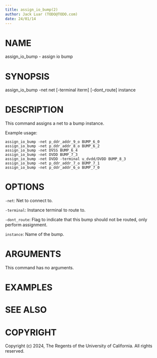```yaml
---
title: assign_io_bump(2)
author: Jack Luar (TODO@TODO.com)
date: 24/01/14
---
```


# NAME

assign_io_bump - assign io bump

# SYNOPSIS

assign_io_bump 
    -net net
    [-terminal iterm]
    [-dont_route]
    instance


# DESCRIPTION

This command assigns a net to a bump instance.

Example usage:

```
assign_io_bump -net p_ddr_addr_9_o BUMP_6_0
assign_io_bump -net p_ddr_addr_8_o BUMP_6_2
assign_io_bump -net DVSS BUMP_6_4
assign_io_bump -net DVDD BUMP_7_3
assign_io_bump -net DVDD -terminal u_dvdd/DVDD BUMP_8_3
assign_io_bump -net p_ddr_addr_7_o BUMP_7_1
assign_io_bump -net p_ddr_addr_6_o BUMP_7_0
```

# OPTIONS

`-net`:  Net to connect to.

`-terminal`:  Instance terminal to route to.

`-dont_route`:  Flag to indicate that this bump should not be routed, only perform assignment.

`instance`:  Name of the bump.

# ARGUMENTS

This command has no arguments.

# EXAMPLES

# SEE ALSO

# COPYRIGHT

Copyright (c) 2024, The Regents of the University of California. All rights reserved.
